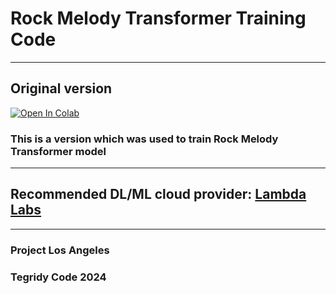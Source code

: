 # Rock Melody Transformer Training Code

***

## Original version

[![Open In Colab][colab-badge]][colab-notebook1]

[colab-notebook1]: <https://colab.research.google.com/github/asigalov61/Rock-Melody-Transformer/blob/main/Training-Code/Rock_Melody_Transformer_Velocity_Maker.ipynb>
[colab-badge]: <https://colab.research.google.com/assets/colab-badge.svg>

### This is a version which was used to train Rock Melody Transformer model

***

## Recommended DL/ML cloud provider: [Lambda Labs](https://lambdalabs.com/)

***

### Project Los Angeles
### Tegridy Code 2024
